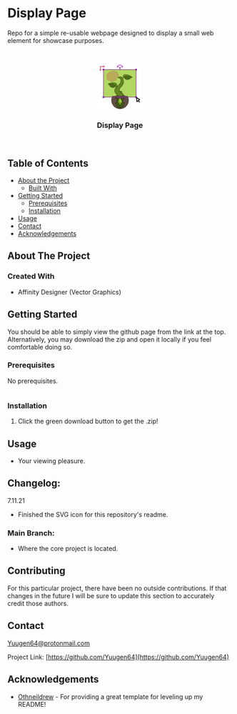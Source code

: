 <!-- *** UPDATE THIS FOR EACH REPO *** -->
# Display Page
Repo for a simple re-usable webpage designed to display a small web element for showcase purposes.

<!-- PROJECT LOGO -->
<br />
<p align="center">
  <a href="https://github.com/Yuugen64/">
    <img src="assets/icons/CultivationIcon_100x100px.svg" alt="Logo" width="100" height="100">
  </a>

  <h3 align="center">Display Page</h3>
  
  <br />
  </p>
</p>



<!-- TABLE OF CONTENTS -->
## Table of Contents

* [About the Project](#about-the-project)
  * [Built With](#built-with)
* [Getting Started](#getting-started)
  * [Prerequisites](#prerequisites)
  * [Installation](#installation)
* [Usage](#usage)
* [Contact](#contact)
* [Acknowledgements](#acknowledgements)




<!-- ABOUT THE PROJECT -->
## About The Project

<!-- [![Product Name Screen Shot][product-screenshot]](https://example.com) -->


### Created With
* Affinity Designer (Vector Graphics)



<!-- GETTING STARTED -->
## Getting Started

You should be able to simply view the github page from the link at the top. Alternatively, you may download the zip and open it locally if you feel comfortable doing so.



### Prerequisites

No prerequisites.
```sh
```

### Installation

1. Click the green download button to get the .zip!



<!-- USAGE EXAMPLES -->
## Usage
- Your viewing pleasure.

<!-- CHANGELOG -->
## Changelog:
<!-- DATES and what changed/was accomplished on that day. -->

7.11.21
- Finished the SVG icon for this repository's readme.

### Main Branch:
- Where the core project is located.

<!-- CONTRIBUTING -->
## Contributing

For this particular project, there have been no outside contributions. If that changes in the future I will be sure to update this section to accurately credit those authors.



<!-- CONTACT -->
## Contact

Yuugen64@protonmail.com

<!-- ***Make sure to update REPO in BOTH URLs here*** -->
Project Link: [https://github.com/Yuugen64](https://github.com/Yuugen64)



<!-- ACKNOWLEDGEMENTS -->
## Acknowledgements
* [Othneildrew](https://github.com/othneildrew/Best-README-Template/blob/master/README.md) - For providing a great template for leveling up my README!

